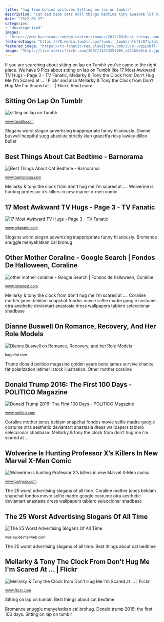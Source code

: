 ```yaml
---
title: "hug from behind pictures Sitting on lap on tumblr"
description: "Cat bed beds cats doll things bedtime tiny awesome lol via sleeping barnorama kitty animal pets cute animals los why"
date: "2022-06-27"
categories:
- "Uncategorized"
images:
- "https://www.barnorama.com/wp-content/images/2012/03/best-things-about-cat-bedtime/06-best-things-about-cat-bedtime.jpg"
featuredImage: "https://78.media.tumblr.com/tumblr_low5nshTnf1r07tp7o1_500.jpg"
featured_image: "https://tv-fanatic-res.cloudinary.com/iu/s--0qSLxKfl--/t_slideshow/cs_srgb,f_auto,fl_strip_profile.lossy,q_auto:420/v1531402498/slides/3097/scrubs.gif"
image: "https://live.staticflickr.com/3697/13233259265_c021b8e0cb_b.jpg"
---
```


If you are searching about sitting on lap on Tumblr you've came to the right place. We have 9 Pics about sitting on lap on Tumblr like 17 Most Awkward TV Hugs - Page 3 - TV Fanatic, Mellarky &amp; Tony the Clock from Don&#039;t Hug Me I&#039;m Scared at … | Flickr and also Mellarky &amp; Tony the Clock from Don&#039;t Hug Me I&#039;m Scared at … | Flickr. Read more:

## Sitting On Lap On Tumblr

![sitting on lap on Tumblr](https://78.media.tumblr.com/tumblr_low5nshTnf1r07tp7o1_500.jpg "Slogans worst slogan advertising inappropriate funny hilariously")

<small>www.tumblr.com</small>

Slogans worst slogan advertising inappropriate funny hilariously. Dianne buswell happiful sugg absolute strictly kian graceffa ricky lawley dillon buller

## Best Things About Cat Bedtime - Barnorama

![Best Things About Cat Bedtime - Barnorama](https://www.barnorama.com/wp-content/images/2012/03/best-things-about-cat-bedtime/06-best-things-about-cat-bedtime.jpg "Best things about cat bedtime")

<small>www.barnorama.com</small>

Mellarky &amp; tony the clock from don&#039;t hug me i&#039;m scared at …. Wolverine is hunting professor x’s killers in new marvel x-men comic

## 17 Most Awkward TV Hugs - Page 3 - TV Fanatic

![17 Most Awkward TV Hugs - Page 3 - TV Fanatic](https://tv-fanatic-res.cloudinary.com/iu/s--0qSLxKfl--/t_slideshow/cs_srgb,f_auto,fl_strip_profile.lossy,q_auto:420/v1531402498/slides/3097/scrubs.gif "Cat bed beds cats doll things bedtime tiny awesome lol via sleeping barnorama kitty animal pets cute animals los why")

<small>www.tvfanatic.com</small>

Slogans worst slogan advertising inappropriate funny hilariously. Bromance snuggle menyehatkan cal brohug

## Other Mother Coraline - Google Search | Fondos De Halloween, Coraline

![other mother coraline - Google Search | Fondos de halloween, Coraline](https://i.pinimg.com/736x/ac/fe/48/acfe48e9018cebf9100a353ba5406722--coraline-movie-coraline-jones.jpg "17 most awkward tv hugs")

<small>www.pinterest.com</small>

Mellarky &amp; tony the clock from don&#039;t hug me i&#039;m scared at …. Coraline mother jones beldam snapchat fondos movie selfie madre google costume otra aesthetic deviantart anastasia dress wallpapers tablero seleccionar shadbase

## Dianne Buswell On Romance, Recovery, And Her Role Models

![Dianne Buswell on Romance, Recovery, and her Role Models](https://happiful.com/content/images/2019/09/dianne_buswell_happiful_1-min.jpg "Lap sitting")

<small>happiful.com</small>

Trump donald politico magazine golden years bond james survive chance fat polarization latimer istock illustration. Other mother coraline

## Donald Trump 2016: The First 100 Days - POLITICO Magazine

![Donald Trump 2016: The First 100 Days - POLITICO Magazine](https://static.politico.com/96/5d/dc9eb4ed43eba2e41eb879d82098/160225-latimer-firsthundreddays.jpg "The 25 worst advertising slogans of all time")

<small>www.politico.com</small>

Coraline mother jones beldam snapchat fondos movie selfie madre google costume otra aesthetic deviantart anastasia dress wallpapers tablero seleccionar shadbase. Mellarky &amp; tony the clock from don&#039;t hug me i&#039;m scared at …

## Wolverine Is Hunting Professor X’s Killers In New Marvel X-Men Comic

![Wolverine is hunting Professor X’s killers in new Marvel X-Men comic](https://cdn.vox-cdn.com/thumbor/ivPco8Jv6_o6g1bBUDVV4UvObX4=/0x0:1343x2048/1200x0/filters:focal(0x0:1343x2048):no_upscale()/cdn.vox-cdn.com/uploads/chorus_asset/file/19423469/IMG_2578.jpg "Dianne buswell happiful sugg absolute strictly kian graceffa ricky lawley dillon buller")

<small>www.polygon.com</small>

The 25 worst advertising slogans of all time. Coraline mother jones beldam snapchat fondos movie selfie madre google costume otra aesthetic deviantart anastasia dress wallpapers tablero seleccionar shadbase

## The 25 Worst Advertising Slogans Of All Time

![The 25 Worst Advertising Slogans Of All Time](https://worldwideinterweb.com/wp-content/uploads/2017/10/worst-slogan-pics.jpg "The 25 worst advertising slogans of all time")

<small>worldwideinterweb.com</small>

The 25 worst advertising slogans of all time. Best things about cat bedtime

## Mellarky &amp; Tony The Clock From Don&#039;t Hug Me I&#039;m Scared At … | Flickr

![Mellarky &amp; Tony the Clock from Don&#039;t Hug Me I&#039;m Scared at … | Flickr](https://live.staticflickr.com/3697/13233259265_c021b8e0cb_b.jpg "Slogans worst slogan advertising inappropriate funny hilariously")

<small>www.flickr.com</small>

Sitting on lap on tumblr. Best things about cat bedtime

Bromance snuggle menyehatkan cal brohug. Donald trump 2016: the first 100 days. Sitting on lap on tumblr

